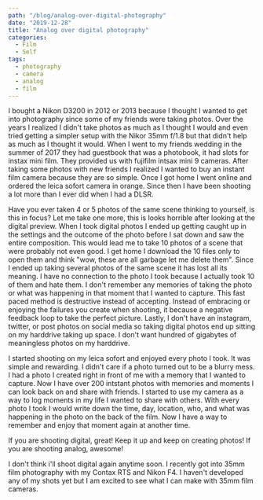 ```yaml
---
path: "/blog/analog-over-digital-photography"
date: "2019-12-28"
title: "Analog over digital photography"
categories:
  - Film
  - Self
tags:
  - photography
  - camera
  - analog
  - film
---
```


I bought a Nikon D3200 in 2012 or 2013 because I thought I wanted to get into photography since some of my friends were taking photos. Over the years I realized I didn't take photos as much as I thought I would and even tried getting a simpler setup with the Nikor 35mm f/1.8 but that didn't help as much as I thought it would. When I went to my friends wedding in the summer of 2017 they had guestbook that was a photobook, it had slots for instax mini film. They provided us with fujifilm intsax mini 9 cameras. After taking some photos with new friends I realized I wanted to buy an instant film camera because they are so simple. Once I got home I went online and ordered the leica sofort camera in orange. Since then I have been shooting a lot more than I ever did when I had a DLSR.

Have you ever taken 4 or 5 photos of the same scene thinking to yourself, is this in focus? Let me take one more, this is looks horrible after looking at the digital preview. When I took digital photos I ended up getting caught up in the settings and the outcome of the photo before I sat down and saw the entire composition. This would lead me to take 10 photos of a scene that were probably not even good. I get home I download the 10 files only to open them and think "wow, these are all garbage let me delete them". Since I ended up taking several photos of the same scene it has lost all its meaning. I have no connection to the photo I took because I actually took 10 of them and hate them. I don't remember any memories of taking the photo or what was happening in that moment that I wanted to capture. This fast paced method is destructive instead of accepting. Instead of embracing or enjoying the failures you create when shooting, it because a negative feedback loop to take the perfect picture. Lastly, I don't have an instagram, twitter, or post photos on social media so taking digital photos end up sitting on my harddrive taking up space. I don't want hundred of gigabytes of meaningless photos on my harddrive.

I started shooting on my leica sofort and enjoyed every photo I took. It was simple and rewarding. I didn't care if a photo turned out to be a blurry mess. I had a photo I created right in front of me with a memory that I wanted to capture. Now I have over 200 intstant photos with memories and moments I can look back on and share with friends. I started to use my camera as a way to log moments in my life I wanted to share with others. With every photo I took I would write down the time, day, location, who, and what was happening in the photo on the back of the film. Now I have a way to remember and enjoy that moment again at another time.

If you are shooting digital, great! Keep it up and keep on creating photos!
If you are shooting analog, awesome!

I don't think i'll shoot digital again anytime soon. I recently got into 35mm film photography with my Contax RTS and Nikon F4. I haven't developed any of my shots yet but I am excited to see what I can make with 35mm film cameras.
